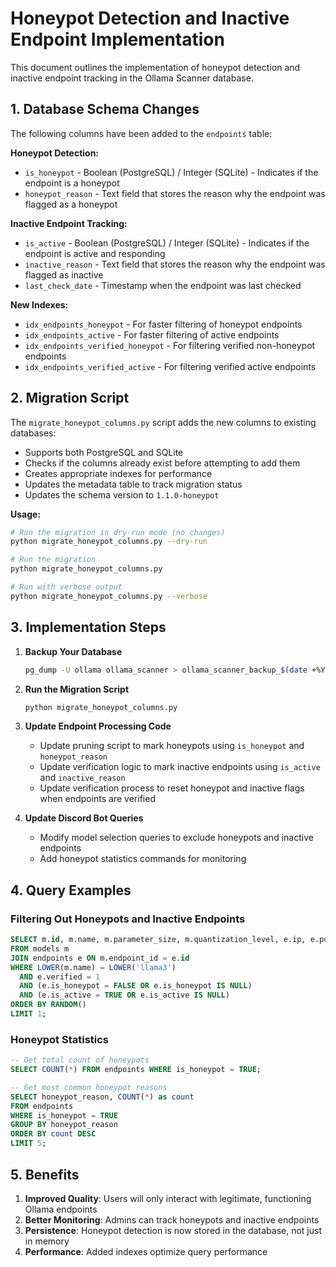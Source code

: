 # Honeypot Detection and Inactive Endpoint Implementation

This document outlines the implementation of honeypot detection and inactive endpoint tracking in the Ollama Scanner database.

## 1. Database Schema Changes

The following columns have been added to the `endpoints` table:

**Honeypot Detection:**
- `is_honeypot` - Boolean (PostgreSQL) / Integer (SQLite) - Indicates if the endpoint is a honeypot
- `honeypot_reason` - Text field that stores the reason why the endpoint was flagged as a honeypot

**Inactive Endpoint Tracking:**
- `is_active` - Boolean (PostgreSQL) / Integer (SQLite) - Indicates if the endpoint is active and responding
- `inactive_reason` - Text field that stores the reason why the endpoint was flagged as inactive
- `last_check_date` - Timestamp when the endpoint was last checked

**New Indexes:**
- `idx_endpoints_honeypot` - For faster filtering of honeypot endpoints
- `idx_endpoints_active` - For faster filtering of active endpoints
- `idx_endpoints_verified_honeypot` - For filtering verified non-honeypot endpoints
- `idx_endpoints_verified_active` - For filtering verified active endpoints

## 2. Migration Script

The `migrate_honeypot_columns.py` script adds the new columns to existing databases:

- Supports both PostgreSQL and SQLite
- Checks if the columns already exist before attempting to add them
- Creates appropriate indexes for performance
- Updates the metadata table to track migration status
- Updates the schema version to `1.1.0-honeypot`

**Usage:**
```bash
# Run the migration in dry-run mode (no changes)
python migrate_honeypot_columns.py --dry-run

# Run the migration
python migrate_honeypot_columns.py

# Run with verbose output
python migrate_honeypot_columns.py --verbose
```

## 3. Implementation Steps

1. **Backup Your Database**
   ```bash
   pg_dump -U ollama ollama_scanner > ollama_scanner_backup_$(date +%Y%m%d).sql
   ```

2. **Run the Migration Script**
   ```bash
   python migrate_honeypot_columns.py
   ```

3. **Update Endpoint Processing Code**
   - Update pruning script to mark honeypots using `is_honeypot` and `honeypot_reason`
   - Update verification logic to mark inactive endpoints using `is_active` and `inactive_reason`
   - Update verification process to reset honeypot and inactive flags when endpoints are verified

4. **Update Discord Bot Queries**
   - Modify model selection queries to exclude honeypots and inactive endpoints
   - Add honeypot statistics commands for monitoring

## 4. Query Examples

### Filtering Out Honeypots and Inactive Endpoints

```sql
SELECT m.id, m.name, m.parameter_size, m.quantization_level, e.ip, e.port
FROM models m
JOIN endpoints e ON m.endpoint_id = e.id
WHERE LOWER(m.name) = LOWER('llama3') 
  AND e.verified = 1 
  AND (e.is_honeypot = FALSE OR e.is_honeypot IS NULL)
  AND (e.is_active = TRUE OR e.is_active IS NULL)
ORDER BY RANDOM()
LIMIT 1;
```

### Honeypot Statistics

```sql
-- Get total count of honeypots
SELECT COUNT(*) FROM endpoints WHERE is_honeypot = TRUE;

-- Get most common honeypot reasons
SELECT honeypot_reason, COUNT(*) as count
FROM endpoints
WHERE is_honeypot = TRUE
GROUP BY honeypot_reason
ORDER BY count DESC
LIMIT 5;
```

## 5. Benefits

1. **Improved Quality**: Users will only interact with legitimate, functioning Ollama endpoints
2. **Better Monitoring**: Admins can track honeypots and inactive endpoints
3. **Persistence**: Honeypot detection is now stored in the database, not just in memory
4. **Performance**: Added indexes optimize query performance 